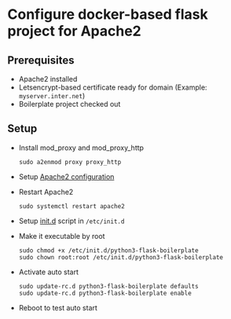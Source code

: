 # Configure docker-based flask project for Apache2

## Prerequisites

- Apache2 installed
- Letsencrypt-based certificate ready for domain (Example: `myserver.inter.net`)
- Boilerplate project checked out

## Setup

- Install mod_proxy and mod_proxy_http

  ```shell
  sudo a2enmod proxy proxy_http
  ```

- Setup [Apache2 configuration](myserver.inter.net.conf)

- Restart Apache2

  ```shell
  sudo systemctl restart apache2
  ```

- Setup [init.d](python3-flask-boilerplate.init-d) script in `/etc/init.d`

- Make it executable by root

  ```shell
  sudo chmod +x /etc/init.d/python3-flask-boilerplate
  sudo chown root:root /etc/init.d/python3-flask-boilerplate
  ```

- Activate auto start

  ```shell
  sudo update-rc.d python3-flask-boilerplate defaults
  sudo update-rc.d python3-flask-boilerplate enable
  ```

- Reboot to test auto start
